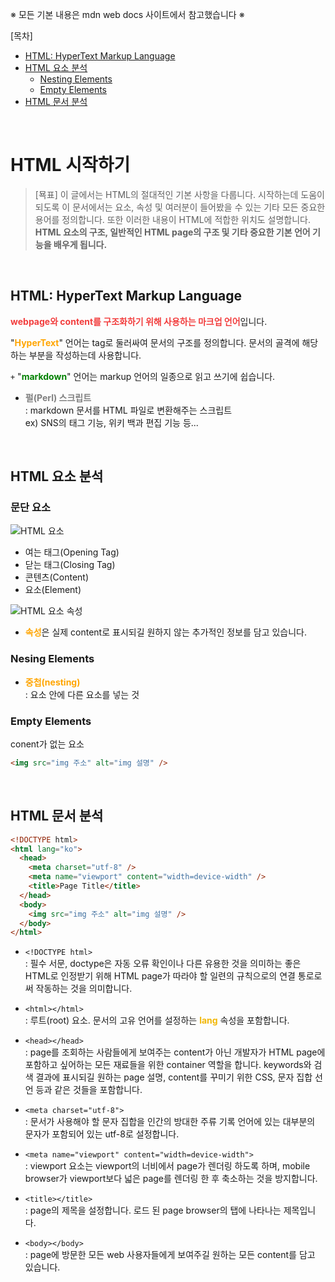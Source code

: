 ※ 모든 기본 내용은 mdn web docs 사이트에서 참고했습니다 ※

[목차]<br/>

- [HTML: HyperText Markup Language](#html-hypertext-markup-language)<br/>
- [HTML 요소 분석](#html-요소-분석)<br/>
  - [Nesting Elements](#nesing-elements)<br/>
  - [Empty Elements](#empty-elements)<br/>
- [HTML 문서 분석](#html-문서-분석)

<br/>

# HTML 시작하기

> [묙표] 이 글에서는 HTML의 절대적인 기본 사항을 다룹니다. 시작하는데 도움이 되도록 이 문서에서는 요소, 속성 및 여러분이 들어봤을 수 있는 기타 모든 중요한 용어를 정의합니다. 또한 이러한 내용이 HTML에 적합한 위치도 설명합니다. <b>HTML 요소의 구조, 일반적인 HTML page의 구조 및 기타 중요한 기본 언어 기능을 배우게 됩니다.</b>

<br/>

## HTML: HyperText Markup Language

<b style="color: #F23D3D">webpage와 content를 구조화하기 위해 사용하는 마크업 언어</b>입니다.

"<b style="color: orange">HyperText</b>" 언어는 tag로 둘러싸여 문서의 구조를 정의합니다. 문서의 골격에 해당하는 부분을 작성하는데 사용합니다.

`+` "<b style="color: green">markdown</b>" 언어는 markup 언어의 일종으로 읽고 쓰기에 쉽습니다.<br/>

- <b style="color: grey">펄(Perl) 스크립트</b><br/>: markdown 문서를 HTML 파일로 변환해주는 스크립트<br/>
  ex) SNS의 태그 기능, 위키 백과 편집 기능 등...

<br/>

## HTML 요소 분석

### 문단 요소

<img src="https://developer.mozilla.org/en-US/docs/Learn/HTML/Introduction_to_HTML/Getting_started/grumpy-cat-small.png" alt="HTML 요소">

- 여는 태그(Opening Tag)
- 닫는 태그(Closing Tag)
- 콘텐츠(Content)
- 요소(Element)

<img src="https://developer.mozilla.org/en-US/docs/Learn/HTML/Introduction_to_HTML/Getting_started/grumpy-cat-attribute-small.png" alt="HTML 요소 속성">

- <b style="color: orange;">속성</b>은 실제 content로 표시되길 원하지 않는 추가적인 정보를 담고 있습니다.

### Nesing Elements

- <b style="color: orange">중첩(nesting)</b><br/>: 요소 안에 다른 요소를 넣는 것

### Empty Elements

conent가 없는 요소

```html
<img src="img 주소" alt="img 설명" />
```

<br/>

## HTML 문서 분석

```html
<!DOCTYPE html>
<html lang="ko">
  <head>
    <meta charset="utf-8" />
    <meta name="viewport" content="width=device-width" />
    <title>Page Title</title>
  </head>
  <body>
    <img src="img 주소" alt="img 설명" />
  </body>
</html>
```

- `<!DOCTYPE html>`<br/>: 필수 서문, doctype은 자동 오류 확인이나 다른 유용한 것을 의미하는 좋은 HTML로 인정받기 위해 HTML page가 따라야 할 일련의 규칙으로의 연결 통로로써 작동하는 것을 의미합니다.

- `<html></html>`<br/>: 루트(root) 요소. 문서의 고유 언어를 설정하는 <b style="color: #F2B705;">lang</b> 속성을 포함합니다.

- `<head></head>`<br/>: page를 조회하는 사람들에게 보여주는 content가 아닌 개발자가 HTML page에 포함하고 싶어하는 모든 재료들을 위한 container 역할을 합니다. keywords와 검색 결과에 표시되길 원하는 page 설명, content를 꾸미기 위한 CSS, 문자 집합 선언 등과 같은 것들을 포함합니다.

- `<meta charset="utf-8">`<br/>: 문서가 사용해야 할 문자 집합을 인간의 방대한 주류 기록 언어에 있는 대부분의 문자가 포함되어 있는 utf-8로 설정합니다.

- `<meta name="viewport" content="width=device-width">`<br/>: viewport 요소는 viewport의 너비에서 page가 렌더링 하도록 하며, mobile browser가 viewport보다 넓은 page를 렌더링 한 후 축소하는 것을 방지합니다.

- `<title></title>`<br/>: page의 제목을 설정합니다. 로드 된 page browser의 탭에 나타나는 제목입니다.

- `<body></body>`<br/>: page에 방문한 모든 web 사용자들에게 보여주길 원하는 모든 content를 담고 있습니다.
